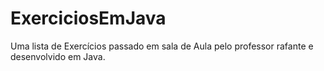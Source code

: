 # ExerciciosEmJava
Uma lista de Exercícios passado em sala de Aula pelo professor rafante e desenvolvido em Java.
